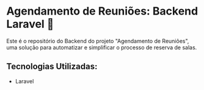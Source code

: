 # Agendamento de Reuniões: Backend Laravel 💼

Este é o repositório do Backend do projeto "Agendamento de Reuniões", uma solução para automatizar e simplificar o processo de reserva de salas.

## Tecnologias Utilizadas:

- Laravel
